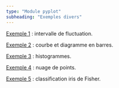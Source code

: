 ```yaml
---
type: "Module pyplot"
subheading: "Exemples divers"
---
```


[Exemple 1](exercices/autres/matplotlib-numpy-01.html) : intervalle de fluctuation.

[Exemple 2](exercices/autres/matplotlib-numpy-02.html) : courbe et diagramme en barres.

[Exemple 3](exercices/autres/matplotlib-numpy-03.html) : histogrammes.

[Exemple 4](exercices/autres/matplotlib-numpy-04.html) : nuage de points.

[Exemple 5](exercices/autres/matplotlib-numpy-05.html) : classification iris de Fisher.
